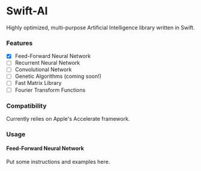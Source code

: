 # Swift-AI
Highly optimized, multi-purpose Artificial Intelligence library written in Swift.

### Features
- [x] Feed-Forward Neural Network
- [ ] Recurrent Neural Network
- [ ] Convolutional Network
- [ ] Genetic Algorithms (coming soon!)
- [ ] Fast Matrix Library
- [ ] Fourier Transform Functions

### Compatibility
Currently relies on Apple's Accelerate framework.

### Usage
#### Feed-Forward Neural Network
Put some instructions and examples here.

